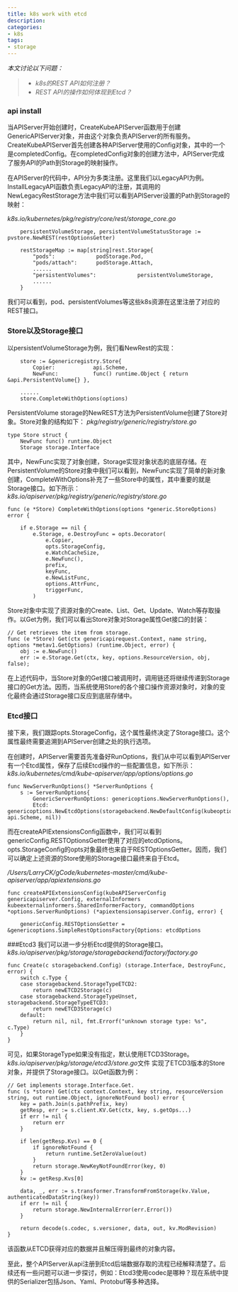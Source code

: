 ```yaml
---
title: k8s work with etcd
description: 
categories:
- k8s
tags:
- storage
---
```

*本文讨论以下问题：*
> - *k8s的REST API如何注册？*
> - *REST API的操作如何体现到Etcd？*

### api install
当APIServer开始创建时，CreateKubeAPIServer函数用于创建GenericAPIServer对象，并由这个对象负责APIServer的所有服务。CreateKubeAPIServer首先创建各种APIServer使用的Config对象，其中的一个是completedConfig。在completedConfig对象的创建方法中，APIServer完成了服务API的Path到Storage的映射操作。

在APIServer的代码中，API分为多类注册。这里我们以LegacyAPI为例。InstallLegacyAPI函数负责LegacyAPI的注册，其调用的NewLegacyRestStorage方法中我们可以看到APIServer设置的Path到Storage的映射：

*k8s.io/kubernetes/pkg/registry/core/rest/storage_core.go*
```
    persistentVolumeStorage, persistentVolumeStatusStorage := pvstore.NewREST(restOptionsGetter)

    restStorageMap := map[string]rest.Storage{
        "pods":             podStorage.Pod,
        "pods/attach":      podStorage.Attach,
        ......
        "persistentVolumes":             persistentVolumeStorage,
        ......
    }
```
我们可以看到，pod、persistentVolumes等这些k8s资源在这里注册了对应的REST接口。
### Store以及Storage接口
以persistentVolumeStorage为例，我们看NewRest的实现：
```
    store := &genericregistry.Store{
        Copier:            api.Scheme,
        NewFunc:           func() runtime.Object { return &api.PersistentVolume{} },
    
    ......
    store.CompleteWithOptions(options)
```
PersistentVolume storage的NewREST方法为PersistentVolume创建了Store对象。Store对象的结构如下：
*pkg/registry/generic/registry/store.go*
```
type Store struct {
    NewFunc func() runtime.Object
    Storage storage.Interface

```
其中，NewFunc实现了对象创建，Storage实现对象状态的底层存储。在PersistentVolume的Store对象中我们可以看到，NewFunc实现了简单的新对象创建，CompleteWithOptions补充了一些Store中的属性，其中重要的就是Storage接口。如下所示：
*k8s.io/apiserver/pkg/registry/generic/registry/store.go*
```
func (e *Store) CompleteWithOptions(options *generic.StoreOptions) error {

    if e.Storage == nil {
        e.Storage, e.DestroyFunc = opts.Decorator(
            e.Copier,
            opts.StorageConfig,
            e.WatchCacheSize,
            e.NewFunc(),
            prefix,
            keyFunc,
            e.NewListFunc,
            options.AttrFunc,
            triggerFunc,
        )
```
Store对象中实现了资源对象的Create、List、Get、Update、Watch等存取操作。以Get为例，我们可以看出Store对象对Storage属性Get接口的封装：
```
// Get retrieves the item from storage.
func (e *Store) Get(ctx genericapirequest.Context, name string, options *metav1.GetOptions) (runtime.Object, error) {
    obj := e.NewFunc()
    err := e.Storage.Get(ctx, key, options.ResourceVersion, obj, false);
```
在上述代码中，当Store对象的Get接口被调用时，调用链还将继续传递到Storage接口的Get方法。因而，当系统使用Store的各个接口操作资源对象时，对象的变化最终会通过Storage接口反应到底层存储中。

### Etcd接口
接下来，我们跟踪opts.StorageConfig，这个属性最终决定了Storage接口。这个属性最终需要追溯到APIServer创建之处的执行选项。

在创建时，APIServer需要首先准备好RunOptions，我们从中可以看到APIServer有一个Etcd属性，保存了后续Etcd操作的一些配置信息，如下所示：
*k8s.io/kubernetes/cmd/kube-apiserver/app/options/options.go*
```
func NewServerRunOptions() *ServerRunOptions {
    s := ServerRunOptions{
        GenericServerRunOptions: genericoptions.NewServerRunOptions(),
        Etcd:                 genericoptions.NewEtcdOptions(storagebackend.NewDefaultConfig(kubeoptions.DefaultEtcdPathPrefix, api.Scheme, nil))
```
而在createAPIExtensionsConfig函数中，我们可以看到genericConfig.RESTOptionsGetter使用了对应的etcdOptions。opts.StorageConfig的opts对象最终也来自于RESTOptionsGetter。因而，我们可以确定上述资源的Store使用的Storage接口最终来自于Etcd。

*/Users/LarryCK/gCode/kubernetes-master/cmd/kube-apiserver/app/apiextensions.go*

```
func createAPIExtensionsConfig(kubeAPIServerConfig genericapiserver.Config, externalInformers kubeexternalinformers.SharedInformerFactory, commandOptions *options.ServerRunOptions) (*apiextensionsapiserver.Config, error) {

    genericConfig.RESTOptionsGetter = &genericoptions.SimpleRestOptionsFactory{Options: etcdOptions
```
###Etcd3
我们可以进一步分析Etcd提供的Storage接口。
*k8s.io/apiserver/pkg/storage/storagebackend/factory/factory.go*
```
func Create(c storagebackend.Config) (storage.Interface, DestroyFunc, error) {
    switch c.Type {
    case storagebackend.StorageTypeETCD2:
        return newETCD2Storage(c)
    case storagebackend.StorageTypeUnset, storagebackend.StorageTypeETCD3:
        return newETCD3Storage(c)
    default:
        return nil, nil, fmt.Errorf("unknown storage type: %s", c.Type)
    }
}
```
可见，如果StorageType如果没有指定，默认使用ETCD3Storage。
*k8s.io/apiserver/pkg/storage/etcd3/store.go*文件 实现了ETCD3版本的Store对象，并提供了Storage接口。以Get函数为例：

```
// Get implements storage.Interface.Get.
func (s *store) Get(ctx context.Context, key string, resourceVersion string, out runtime.Object, ignoreNotFound bool) error {
    key = path.Join(s.pathPrefix, key)
    getResp, err := s.client.KV.Get(ctx, key, s.getOps...)
    if err != nil {
        return err
    }

    if len(getResp.Kvs) == 0 {
        if ignoreNotFound {
            return runtime.SetZeroValue(out)
        }
        return storage.NewKeyNotFoundError(key, 0)
    }
    kv := getResp.Kvs[0]

    data, _, err := s.transformer.TransformFromStorage(kv.Value, authenticatedDataString(key))
    if err != nil {
        return storage.NewInternalError(err.Error())
    }

    return decode(s.codec, s.versioner, data, out, kv.ModRevision)
}
```
该函数从ETCD获得对应的数据并且解压得到最终的对象内容。

至此，整个APIServer从api注册到Etcd后端数据存取的流程已经解释清楚了。后续还有一些问题可以进一步探讨，例如：Etcd3使用codec是哪种？现在系统中提供的Serializer包括Json、Yaml、Protobuf等多种选择。


